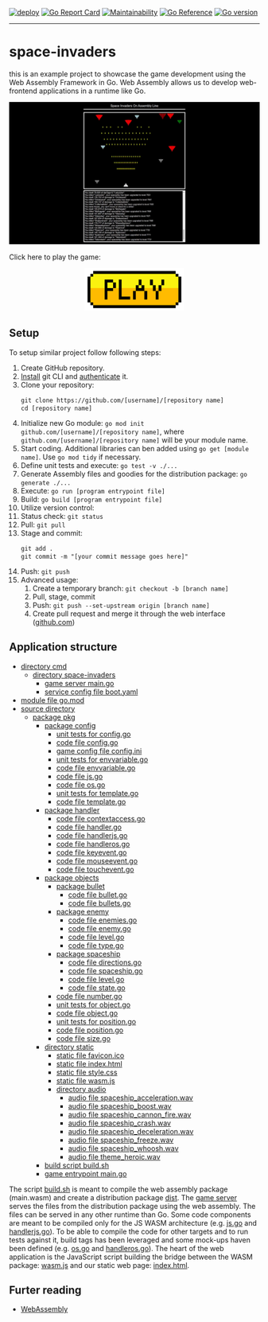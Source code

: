 [![deploy](https://github.com/sarumaj/edu-space-invaders/actions/workflows/deploy.yml/badge.svg)](https://github.com/sarumaj/edu-space-invaders/actions/workflows/deploy.yml)
[![Go Report Card](https://goreportcard.com/badge/github.com/sarumaj/edu-space-invaders)](https://goreportcard.com/report/github.com/sarumaj/edu-space-invaders)
[![Maintainability](https://img.shields.io/codeclimate/maintainability-percentage/sarumaj/edu-space-invaders.svg)](https://codeclimate.com/github/sarumaj/edu-space-invaders/maintainability)
[![Go Reference](https://pkg.go.dev/badge/github.com/sarumaj/edu-space-invaders.svg)](https://pkg.go.dev/github.com/sarumaj/edu-space-invaders)
[![Go version](https://img.shields.io/github/go-mod/go-version/sarumaj/edu-space-invaders?logo=go&label=&labelColor=gray)](https://go.dev)

---

# space-invaders

this is an example project to showcase the game development using the Web Assembly Framework in Go.
Web Assembly allows us to develop web-frontend applications in a runtime like Go.

<a href="https://youtu.be/t-5W3WgnDkI">
  <p align="center">
    <img src="assets/screenshot.png" alt="Gameover">
  </p>
</a>

Click here to play the game:

<a href="https://edu-space-invaders-bd0bf5ebb055.herokuapp.com/">
  <p align="center">
    <img src="assets/play.png" alt="https://edu-space-invaders.herokuapp.com" width="200" height="auto">
  </p>
</a>

## Setup

To setup similar project follow following steps:

1. Create GitHub repository.
2. [Install](https://github.com/git-guides/install-git) git CLI and [authenticate](https://docs.github.com/en/authentication/keeping-your-account-and-data-secure/about-authentication-to-github) it.
3. Clone your repository:
   ```
   git clone https://github.com/[username]/[repository name]
   cd [repository name]
   ```
4. Initialize new Go module: `go mod init github.com/[username]/[repository name]`, where `github.com/[username]/[repository name]` will be your module name.
5. Start coding. Additional libraries can ben added using `go get [module name]`. Use `go mod tidy` if necessary.
6. Define unit tests and execute: `go test -v ./...`
7. Generate Assembly files and goodies for the distribution package: `go generate ./...`
8. Execute: `go run [program entrypoint file]`
9. Build: `go build [program entrypoint file]`
10. Utilize version control:
11. Status check: `git status`
12. Pull: `git pull`
13. Stage and commit:
    ```
    git add .
    git commit -m "[your commit message goes here]"
    ```
14. Push: `git push`
15. Advanced usage:
    1. Create a temporary branch: `git checkout -b [branch name]`
    2. Pull, stage, commit
    3. Push: `git push --set-upstream origin [branch name]`
    4. Create pull request and merge it through the web interface ([github.com](github.com))

## Application structure

- [directory cmd](cmd)
  - [directory space-invaders](cmd/space-invaders)
    - [game server main.go](cmd/space-invaders/main.go)
    - [service config file boot.yaml](cmd/space-invaders/boot.yaml)
- [module file go.mod](go.mod)
- [source directory](src)
  - [package pkg](src/pkg)
    - [package config](src/pkg/config)
      - [unit tests for config.go](src/pkg/config/config_test.go)
      - [code file config.go](src/pkg/config/config.go)
      - [game config file config.ini](src/pkg/config/config.ini)
      - [unit tests for envvariable.go](src/pkg/config/envvariable_test.go)
      - [code file envvariable.go](src/pkg/config/envvariable.go)
      - [code file js.go](src/pkg/config/js.go)
      - [code file os.go](src/pkg/config/os.go)
      - [unit tests for template.go](src/pkg/config/template_test.go)
      - [code file template.go](src/pkg/config/template.go)
    - [package handler](src/pkg/handler)
      - [code file contextaccess.go](src/pkg/handler/contextaccess.go)
      - [code file handler.go](src/pkg/handler/handler.go)
      - [code file handlerjs.go](src/pkg/handler/handlerjs.go)
      - [code file handleros.go](src/pkg/handler/handleros.go)
      - [code file keyevent.go](src/pkg/handler/keyevent.go)
      - [code file mouseevent.go](src/pkg/handler/mouseevent.go)
      - [code file touchevent.go](src/pkg/handler/touchevent.go)
    - [package objects](src/pkg/objects)
      - [package bullet](src/pkg/objects/bullet)
        - [code file bullet.go](src/pkg/objects/bullet.go)
        - [code file bullets.go](src/pkg/objects/bullets.go)
      - [package enemy](src/pkg/objects/enemy)
        - [code file enemies.go](src/pkg/objects/enemies.go)
        - [code file enemy.go](src/pkg/objects/enemy.go)
        - [code file level.go](src/pkg/objects/level.go)
        - [code file type.go](src/pkg/objects/type.go)
      - [package spaceship](src/pkg/objects/spaceship)
        - [code file directions.go](src/pkg/objects/directions.go)
        - [code file spaceship.go](src/pkg/objects/spaceship.go)
        - [code file level.go](src/pkg/objects/level.go)
        - [code file state.go](src/pkg/objects/state.go)
      - [code file number.go](src/pkg/objects/number.go)
      - [unit tests for object.go](src/pkg/objects/object_test.go)
      - [code file object.go](src/pkg/objects/object.go)
      - [unit tests for position.go](src/pkg/objects/position_test.go)
      - [code file position.go](src/pkg/objects/position.go)
      - [code file size.go](src/pkg/objects/size.go)
    - [directory static](src/static)
      - [static file favicon.ico](src/static/favicon.ico)
      - [static file index.html](src/static/index.html)
      - [static file style.css](src/static/style.css)
      - [static file wasm.js](src/static/wasm.js)
      - [directory audio](src/static/audio)
        - [audio file spaceship_acceleration.wav](src/static/audio/spaceship_acceleration.wav)
        - [audio file spaceship_boost.wav](src/static/audio/spaceship_boost.wav)
        - [audio file spaceship_cannon_fire.wav](src/static/audio/spaceship_cannon_fire.wav)
        - [audio file spaceship_crash.wav](src/static/audio/spaceship_crash.wav)
        - [audio file spaceship_deceleration.wav](src/static/audio/spaceship_deceleration.wav)
        - [audio file spaceship_freeze.wav](src/static/audio/spaceship_freeze.wav)
        - [audio file spaceship_whoosh.wav](src/static/audio/spaceship_whoosh.wav)
        - [audio file theme_heroic.wav](src/static/audio/theme_heroic.wav)
    - [build script build.sh](src/build.sh)
    - [game entrypoint main.go](src/main.go)

The script [build.sh](src/build.sh) is meant to compile the web assembly package (main.wasm) and create a distribution package [dist](dist).
The [game server](cmd/space-invaders/main.go) serves the files from the distribution package using the web assembly. The files can be served in any other runtime than Go.
Some code components are meant to be compiled only for the JS WASM architecture (e.g. [js.go](src/pkg/config/js.go) and [handlerjs.go](src/pkg/handler/handlerjs.go)).
To be able to compile the code for other targets and to run tests against it, build tags has been leveraged and some mock-ups haven been defined (e.g. [os.go](src/pkg/config/os.go) and [handleros.go](src/pkg/handler/handleros.go)). The heart of the web application is the JavaScript script building the bridge between the WASM package: [wasm.js](src/static/wasm.js) and our static web page: [index.html](src/static/index.html).

## Furter reading

- [WebAssembly](https://go.dev/wiki/WebAssembly)
